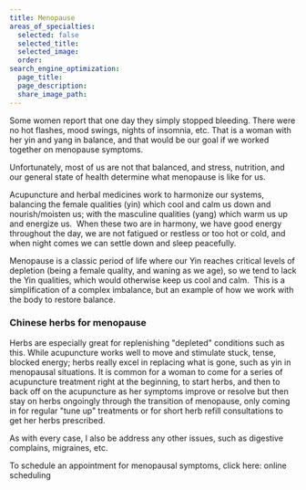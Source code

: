 ```yaml
---
title: Menopause
areas_of_specialties:
  selected: false
  selected_title:
  selected_image:
  order:
search_engine_optimization:
  page_title:
  page_description:
  share_image_path:
---
```


Some women report that one day they simply stopped bleeding. There were no hot flashes, mood swings, nights of insomnia, etc. That is a woman with her yin and yang in balance, and that would be our goal if we worked together on menopause symptoms.

Unfortunately, most of us are not that balanced, and stress, nutrition, and our general state of health determine what menopause is like for us.

Acupuncture and herbal medicines work to harmonize our systems, balancing the female qualities (yin) which cool and calm us down and nourish/moisten us; with the masculine qualities (yang) which warm us up and energize us. &nbsp;When these two are in harmony, we have good energy throughout the day, we are not fatigued or restless or too hot or cold, and when night comes we can settle down and sleep peacefully.

Menopause is a classic period of life where our Yin reaches critical levels of depletion (being a female quality, and waning as we age), so we tend to lack the Yin qualities, which would otherwise keep us cool and calm. &nbsp;This is a simplification of a complex imbalance, but an example of how we work with the body to restore balance.

### Chinese herbs for menopause

Herbs are especially great for replenishing "depleted" conditions such as this. While acupuncture works well to move and stimulate stuck, tense, blocked energy; herbs really excel in replacing what is gone, such as yin in menopausal situations. It is common for a woman to come for a series of acupuncture treatment right at the beginning, to start herbs, and then to back off on the acupuncture as her symptoms improve or resolve but then stay on herbs ongoingly through the transition of menopause, only coming in for regular "tune up" treatments or for short herb refill consultations to get her herbs prescribed.

As with every case, I also be address any other issues, such as digestive complains, migraines, etc.

To schedule an appointment for menopausal symptoms, click here: online scheduling